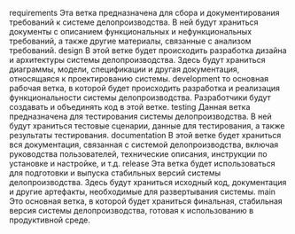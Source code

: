  requirements Эта ветка предназначена для сбора и документирования требований к системе делопроизводства. В ней будут храниться документы с описанием функциональных и нефункциональных требований, а также другие материалы, связанные с анализом требований.
 design В этой ветке будет происходить разработка дизайна и архитектуры системы делопроизводства. Здесь будут храниться диаграммы, модели, спецификации и другая документация, относящаяся к проектированию системы.
development то основная рабочая ветка, в которой будет происходить разработка и реализация функциональности системы делопроизводства. Разработчики будут создавать и объединять код в этой ветке.
 testing Данная ветка предназначена для тестирования системы делопроизводства. В ней будут храниться тестовые сценарии, данные для тестирования, а также результаты тестирования.
 documentation  В этой ветке будет храниться вся документация, связанная с системой делопроизводства, включая руководства пользователей, технические описания, инструкции по установке и настройке, и т.д.
release   Эта ветка будет использоваться для подготовки и выпуска стабильных версий системы делопроизводства. Здесь будут храниться исходный код, документация и другие артефакты, необходимые для развертывания системы.
main Это основная ветка, в которой будет храниться финальная, стабильная версия системы делопроизводства, готовая к использованию в продуктивной среде.
